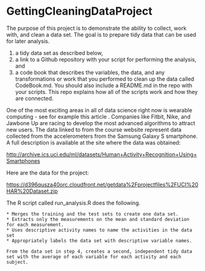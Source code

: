 GettingCleaningDataProject
==========================

The purpose of this project is to demonstrate the ability to collect, work with, and clean a data set. The goal is to prepare tidy data that can be used for later analysis. 

1) a tidy data set as described below, 
2) a link to a Github repository with your script for performing the analysis, and 
3) a code book that describes the variables, the data, and any transformations or work that you performed to clean up the data called CodeBook.md. You should also include a README.md in the repo with your scripts. This repo explains how all of the scripts work and how they are connected. 

One of the most exciting areas in all of data science right now is wearable computing - see for example this article . Companies like Fitbit, Nike, and Jawbone Up are racing to develop the most advanced algorithms to attract new users. The data linked to from the course website represent data collected from the accelerometers from the Samsung Galaxy S smartphone. A full description is available at the site where the data was obtained:

http://archive.ics.uci.edu/ml/datasets/Human+Activity+Recognition+Using+Smartphones

Here are the data for the project:

https://d396qusza40orc.cloudfront.net/getdata%2Fprojectfiles%2FUCI%20HAR%20Dataset.zip

 The R script called run_analysis.R  does the following. 

    * Merges the training and the test sets to create one data set.
    * Extracts only the measurements on the mean and standard deviation for each measurement. 
    * Uses descriptive activity names to name the activities in the data set
    * Appropriately labels the data set with descriptive variable names. 

    From the data set in step 4, creates a second, independent tidy data set with the average of each variable for each activity and each subject.

